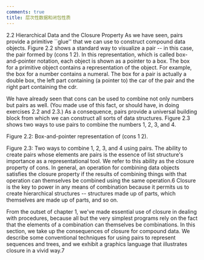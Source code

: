```yaml
---
comments: true
title: 层次性数据和闭包性质
---
```


2.2  Hierarchical Data and the Closure Property
As we have seen, pairs provide a primitive ``glue'' that we can use to construct compound data objects. Figure 2.2 shows a standard way to visualize a pair -- in this case, the pair formed by (cons 1 2). In this representation, which is called box-and-pointer notation, each object is shown as a pointer to a box. The box for a primitive object contains a representation of the object. For example, the box for a number contains a numeral. The box for a pair is actually a double box, the left part containing (a pointer to) the car of the pair and the right part containing the cdr.

We have already seen that cons can be used to combine not only numbers but pairs as well. (You made use of this fact, or should have, in doing exercises 2.2 and 2.3.) As a consequence, pairs provide a universal building block from which we can construct all sorts of data structures. Figure 2.3 shows two ways to use pairs to combine the numbers 1, 2, 3, and 4.



Figure 2.2:  Box-and-pointer representation of (cons 1 2).


Figure 2.3:  Two ways to combine 1, 2, 3, and 4 using pairs.
The ability to create pairs whose elements are pairs is the essence of list structure's importance as a representational tool. We refer to this ability as the closure property of cons. In general, an operation for combining data objects satisfies the closure property if the results of combining things with that operation can themselves be combined using the same operation.6 Closure is the key to power in any means of combination because it permits us to create hierarchical structures -- structures made up of parts, which themselves are made up of parts, and so on.

From the outset of chapter 1, we've made essential use of closure in dealing with procedures, because all but the very simplest programs rely on the fact that the elements of a combination can themselves be combinations. In this section, we take up the consequences of closure for compound data. We describe some conventional techniques for using pairs to represent sequences and trees, and we exhibit a graphics language that illustrates closure in a vivid way.7